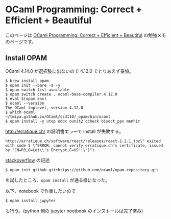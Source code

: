 # OCaml Programming: Correct + Efficient + Beautiful

このページは [OCaml Programming: Correct + Efficient + Beautiful](https://cs3110.github.io/textbook/ocaml_programming.pdf) の勉強メモのページです。


## Install OPAM

OCaml 4.14.0 が選択肢に出ないので 4.12.0 でとりあえず妥協。

```
$ brew install opam
$ opam init --bare -a -y
$ opam switch list-available
$ opam switch create . ocaml-base-compiler.4.12.0
$ eval $(opam env)
$ ocaml --version
The OCaml toplevel, version 4.12.0
$ which ocaml  
~/tmiya.github.io/OCaml/cs3110/_opam/bin/ocaml
$ opam install -y utop odoc ounit2 qcheck bisect_ppx menhir
```

http://erratique.ch/ の証明書エラーで install が失敗する。

```
http://erratique.ch/software/react/releases/react-1.2.1.tbz\" exited with code 5 \"ERROR: cannot verify erratique.ch's certificate, issued by 'CN=R3,O=Let\\'s Encrypt,C=US':\")")
```

[stackoverflow](https://stackoverflow.com/questions/69143209/opam-init-fails-to-verify-certificate) の記述

```
$ opam init github git+https://github.com/ocaml/opam-repository.git
```
を試したところ、`opam install` が通る様になった。

以下、notebook で作業したいので

```
$ opam install jupyter
```
も行う。(python 側の jupyter nootbook のインストールは完了済み)

